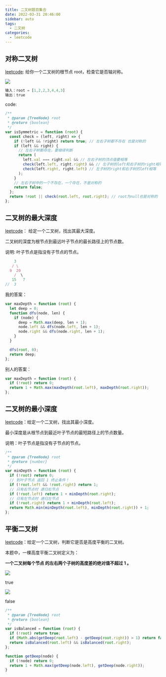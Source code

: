 ```yaml
---
title: 二叉树题目集合
date: 2022-03-31 20:46:00
sidebar: auto
tags:
  - 二叉树
categories:
  - leetcode
---
```


## 对称二叉树

[leetcode](https://leetcode-cn.com/problems/symmetric-tree/): 给你一个二叉树的根节点 root，检查它是否轴对称。

![](https://assets.leetcode.com/uploads/2021/02/19/symtree1.jpg)

```js
输入：root = [1,2,2,3,4,4,3]
输出：true
```

code:

```js
/**
 * @param {TreeNode} root
 * @return {boolean}
 */
var isSymmetric = function (root) {
  const check = (left, right) => {
    if (!left && !right) return true; // 左右子树都不存在 也是对称的
    if (left && right) {
      // 左右子树都存在，要继续判断
      return (
        left.val === right.val && // 左右子树的顶点值要相等
        check(left.left, right.right) && // 左子树的left和右子树的right相等
        check(left.right, right.left) // 左子树的right和右子树的left相等
      );
    }
    // 左右子树中的一个不存在，一个存在，不是对称的
    return false;
  };
  return !root || check(root.left, root.right); // root为null也是对称的
};
```

## 二叉树的最大深度

[leetcode](https://leetcode-cn.com/problems/maximum-depth-of-binary-tree/)： 给定一个二叉树，找出其最大深度。

二叉树的深度为根节点到最远叶子节点的最长路径上的节点数。

说明: 叶子节点是指没有子节点的节点。

```js
    3
   / \
  9  20
    /  \
   15   7
//  3
```

我的答案：

```js
var maxDepth = function (root) {
  let deep = 0;
  function dfs(node, len) {
    if (node) {
      deep = Math.max(deep, len + 1);
      node.left && dfs(node.left, len + 1);
      node.right && dfs(node.right, len + 1);
    }
  }

  dfs(root, 0);
  return deep;
};
```

别人的答案：

```js
var maxDepth = function (root) {
  if (!root) return 0;
  return 1 + Math.max(maxDepth(root.left), maxDepth(root.right));
};
```

## 二叉树的最小深度

[leetcode](https://leetcode-cn.com/problems/minimum-depth-of-binary-tree/)：给定一个二叉树，找出其最小深度。

最小深度是从根节点到最近叶子节点的最短路径上的节点数量。

说明：叶子节点是指没有子节点的节点。

```js
/**
 * @param {TreeNode} root
 * @return {number}
 */
var minDepth = function (root) {
  if (!root) return 0;
  // 到叶子节点 返回 1 终止条件！
  if (!root.left && !root.right) return 1;
  // 只有右节点时 递归右节点
  if (!root.left) return 1 + minDepth(root.right);
  // 只有左节点时 递归左节点
  if (!root.right) return 1 + minDepth(root.left);
  return Math.min(minDepth(root.left), minDepth(root.right)) + 1;
};
```

## 平衡二叉树

[leetcode](https://leetcode-cn.com/problems/balanced-binary-tree/)：给定一个二叉树，判断它是否是高度平衡的二叉树。

本题中，一棵高度平衡二叉树定义为：

**一个二叉树每个节点 的左右两个子树的高度差的绝对值不超过 1 。**

![](https://assets.leetcode.com/uploads/2020/10/06/balance_1.jpg)

true

![](https://assets.leetcode.com/uploads/2020/10/06/balance_2.jpg)

false

```js
/**
 * @param {TreeNode} root
 * @return {boolean}
 */
var isBalanced = function (root) {
  if (!root) return true;
  if (Math.abs(getDeep(root.left) - getDeep(root.right)) > 1) return false;
  return isBalanced(root.left) && isBalanced(root.right);
};

function getDeep(node) {
  if (!node) return 0;
  return 1 + Math.max(getDeep(node.left), getDeep(node.right));
}
```
